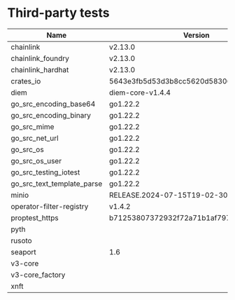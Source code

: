 # Third-party tests

| Name                       | Version                                  | Framework | Full | Linux | macOS | Windows | Partition |
| -------------------------- | ---------------------------------------- | --------- | ---- | ----- | ----- | ------- | --------- |
| chainlink                  | v2.13.0                                  |           |      | X     | X     | X       | 0         |
| chainlink_foundry          | v2.13.0                                  | foundry   | X    | X     | X     | X       | 1         |
| chainlink_hardhat          | v2.13.0                                  | hardhat   |      | X     | X     | X       | 0         |
| crates_io                  | 5643e3fb5d53d3b8cc5620d583068ae17e82b5c3 |           |      | X     | X     | X       | 0         |
| diem                       | diem-core-v1.4.4                         |           |      | X     | X     | X       | 0         |
| go_src_encoding_base64     | go1.22.2                                 | go        | X    | X     | X     | X       | 0         |
| go_src_encoding_binary     | go1.22.2                                 | go        | X    | X     | X     | X       | 0         |
| go_src_mime                | go1.22.2                                 | go        | X    | X     | X     |         | 0         |
| go_src_net_url             | go1.22.2                                 | go        | X    | X     | X     | X       | 0         |
| go_src_os                  | go1.22.2                                 | go        | X    |       | X     |         | 0         |
| go_src_os_user             | go1.22.2                                 | go        | X    | X     |       |         | 1         |
| go_src_testing_iotest      | go1.22.2                                 | go        | X    | X     | X     | X       | 1         |
| go_src_text_template_parse | go1.22.2                                 | go        | X    | X     | X     | X       | 1         |
| minio                      | RELEASE.2024-07-15T19-02-30Z             |           |      | X     | X     | X       | 1         |
| operator-filter-registry   | v1.4.2                                   |           |      | X     | X     | X       | 0         |
| proptest_https             | b71253807372932f72a71b1af7975371a41e7c88 |           | X    | X     | X     | X       | 0         |
| pyth                       |                                          | anchor    |      | X     | X     |         | 0         |
| rusoto                     |                                          |           |      | X     | X     | X       | 1         |
| seaport                    | 1.6                                      | hardhat   |      | X     | X     | X       | 1         |
| v3-core                    |                                          |           |      | X     | X     | X       | 0         |
| v3-core_factory            |                                          |           | X    | X     | X     | X       | 1         |
| xnft                       |                                          | anchor    | X    | X     |       |         | 1         |
